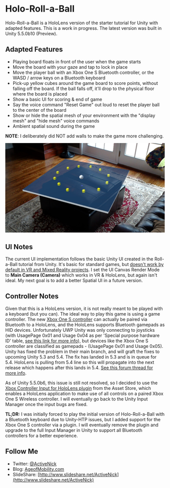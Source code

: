 # Holo-Roll-a-Ball
Holo-Roll-a-Ball is a HoloLens version of the starter tutorial for Unity with adapted features. This is a work in progress. The latest version was built in Unity 5.5.0b10 (Preview).

## Adapted Features
* Playing board floats in front of the user when the game starts
* Move the board with your gaze and tap to lock in place
* Move the player ball with an Xbox One S Bluetooth controller, or the WASD / arrow keys on a Bluetooth keyboard
* Pick-up yellow cubes around the game board to score points, without falling off the board. If the ball falls off, it'll drop to the physical floor where the board is placed
* Show a basic UI for scoring & end of game
* Say the voice command "Reset Game" out loud to reset the player ball to the center of the board
* Show or hide the spatial mesh of your environment with the "display mesh" and "hide mesh" voice commands
* Ambient spatial sound during the game

**NOTE**: I deliberately did NOT add walls to make the game more challenging.

![Screenshot](Screenshots/GameBoard01.jpg)

## UI Notes
The current UI implementation follows the basic Unity UI created in the Roll-a-Ball tutorial from Unity. It's basic for standard games, but [doesn't work by default in VR and Mixed Reality projects](https://unity3d.com/learn/tutorials/topics/virtual-reality/user-interfaces-vr). I set the UI Canvas Render Mode to **Main Camera (Camera)** which works in VR & HoloLens, but again isn't ideal. My next goal is to add a better Spatial UI in a future version.

## Controller Notes
Given that this is a HoloLens version, it is not really meant to be played with a keyboard (but you can). The ideal way to play this game is using a game controller. The new [Xbox One S controller](http://amzn.to/2bdIbNM) can actually be paired via Bluetooth to a HoloLens, and the HoloLens supports Bluetooth gamepads as HID devices. Unfortunately UWP Unity was only connecting to joysticks (with UsagePage 0x01 and Usage 0x04 as per 'Special purpose hardware ID' table, [see this link for more info](https://msdn.microsoft.com/en-us/library/windows/hardware/ff538842(v=vs.85).aspx)), but devices like the Xbox One S controller are classified as gamepads - (UsagePage 0x01 and Usage 0x05). Unity has fixed the problem in their main branch, and will graft the fixes to upcoming Unity 5.3 and 5.4. The fix has landed in 5.3 and is in queue for 5.4. HoloLens is pulling from 5.4 line so this will propagate into the next release which happens after this lands in 5.4. [See this forum thread for more info](http://forum.unity3d.com/threads/has-anyone-gotten-a-controller-to-work-on-hololens-unity-yet.414122/#post-2737242).

As of Unity 5.5.0b6, this issue is still not resolved, so I decided to use the [Xbox Controller Input for HoloLens plugin](https://www.assetstore.unity3d.com/en/#!/content/70068) from the Asset Store, which enables a HoloLens application to make use of all controls on a paired Xbox One S Wireless controller. I will eventually go back to the Unity Input Manager once the input bugs are fixed.

**TL;DR:** I was initially forced to play the initial version of Holo-Roll-a-Ball with a Bluetooth keyboard due to Unity-HTP issues, but I added support for the Xbox One S controller via a plugin. I will eventually remove the plugin and upgrade to the full Input Manager in Unity to support all Bluetooth controllers for a better experience.

## Follow Me
* Twitter: [@ActiveNick](http://twitter.com/ActiveNick)
* Blog: [AgeofMobility.com](http://AgeofMobility.com)
* SlideShare: [http://www.slideshare.net/ActiveNick](http://www.slideshare.net/ActiveNick)

